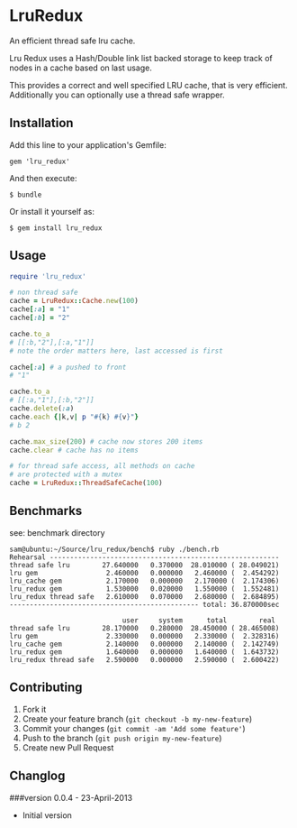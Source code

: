 # LruRedux

An efficient thread safe lru cache.

Lru Redux uses a Hash/Double link list backed storage to keep track of nodes in a cache based on last usage.

This provides a correct and well specified LRU cache, that is very efficient. Additionally you can optionally use a thread safe wrapper.

## Installation

Add this line to your application's Gemfile:

    gem 'lru_redux'

And then execute:

    $ bundle

Or install it yourself as:

    $ gem install lru_redux

## Usage

```ruby
require 'lru_redux'

# non thread safe
cache = LruRedux::Cache.new(100)
cache[:a] = "1"
cache[:b] = "2"

cache.to_a
# [[:b,"2"],[:a,"1"]]
# note the order matters here, last accessed is first

cache[:a] # a pushed to front
# "1"

cache.to_a
# [[:a,"1"],[:b,"2"]]
cache.delete(:a)
cache.each {|k,v| p "#{k} #{v}"}
# b 2

cache.max_size(200) # cache now stores 200 items
cache.clear # cache has no items

# for thread safe access, all methods on cache
# are protected with a mutex
cache = LruRedux::ThreadSafeCache(100)

```

## Benchmarks

see: benchmark directory

```
sam@ubuntu:~/Source/lru_redux/bench$ ruby ./bench.rb
Rehearsal ---------------------------------------------------------
thread safe lru        27.640000   0.370000  28.010000 ( 28.049021)
lru gem                 2.460000   0.000000   2.460000 (  2.454292)
lru_cache gem           2.170000   0.000000   2.170000 (  2.174306)
lru_redux gem           1.530000   0.020000   1.550000 (  1.552481)
lru_redux thread safe   2.610000   0.070000   2.680000 (  2.684895)
----------------------------------------------- total: 36.870000sec

                            user     system      total        real
thread safe lru        28.170000   0.280000  28.450000 ( 28.465008)
lru gem                 2.330000   0.000000   2.330000 (  2.328316)
lru_cache gem           2.140000   0.000000   2.140000 (  2.142749)
lru_redux gem           1.640000   0.000000   1.640000 (  1.643732)
lru_redux thread safe   2.590000   0.000000   2.590000 (  2.600422)

```


## Contributing

1. Fork it
2. Create your feature branch (`git checkout -b my-new-feature`)
3. Commit your changes (`git commit -am 'Add some feature'`)
4. Push to the branch (`git push origin my-new-feature`)
5. Create new Pull Request

## Changlog

###version 0.0.4 - 23-April-2013

- Initial version

